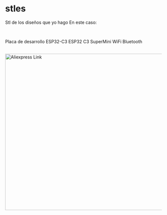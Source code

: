 # stles
<p>Stl de los diseños que yo hago
En este caso:</p><br>
<p>Placa de desarrollo ESP32-C3 ESP32 C3 SuperMini WiFi Bluetooth</p><br>
<a href="https://a.aliexpress.com/_Eve8xQb" target="_blank">
    <img width="505" alt="Aliexpress Link" src="https://github.com/Waterbrain/stles/assets/5563436/dd5bfc54-2cc3-4b43-886b-f436067d7fa0" />
</a><br/>
